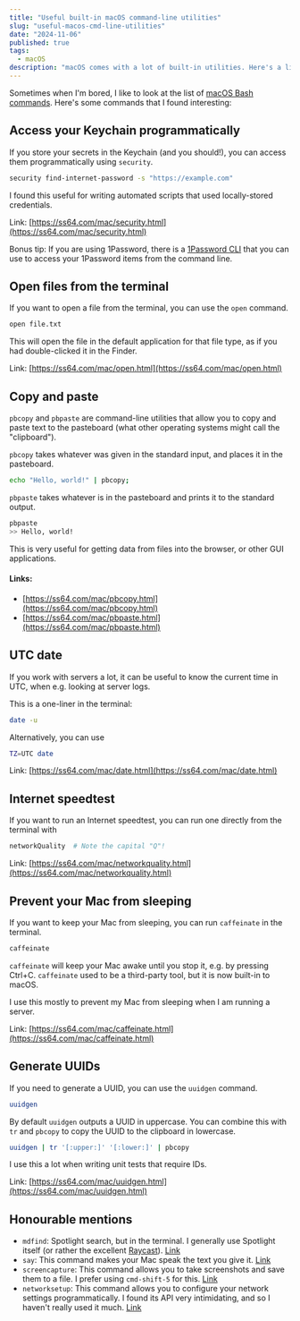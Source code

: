 ```yaml
---
title: "Useful built-in macOS command-line utilities"
slug: "useful-macos-cmd-line-utilities"
date: "2024-11-06"
published: true
tags:
  - macOS
description: "macOS comes with a lot of built-in utilities. Here's a list of some that I find interesting."
---
```


Sometimes when I'm bored, I like to look at the list of [macOS Bash commands](https://ss64.com/mac/). Here's some commands that I found interesting:


## Access your Keychain programmatically

If you store your secrets in the Keychain (and you should!), you can access them programmatically using `security`.

```bash
security find-internet-password -s "https://example.com"
```

I found this useful for writing automated scripts that used locally-stored credentials.

Link: [https://ss64.com/mac/security.html](https://ss64.com/mac/security.html)

Bonus tip: If you are using 1Password, there is a [1Password CLI](https://developer.1password.com/docs/cli/get-started/) that you can use to access your 1Password items from the command line.

## Open files from the terminal

If you want to open a file from the terminal, you can use the `open` command.

```bash
open file.txt
```

This will open the file in the default application for that file type, as if you had double-clicked it in the Finder.

Link: [https://ss64.com/mac/open.html](https://ss64.com/mac/open.html)

## Copy and paste

`pbcopy` and `pbpaste` are command-line utilities that allow you to copy and paste text to the pasteboard (what other operating systems might call the "clipboard").

`pbcopy` takes whatever was given in the standard input, and places it in the pasteboard.

```bash
echo "Hello, world!" | pbcopy;
```

`pbpaste` takes whatever is in the pasteboard and prints it to the standard output.

```bash
pbpaste
>> Hello, world!
```

This is very useful for getting data from files into the browser, or other GUI applications.

#### Links:
- [https://ss64.com/mac/pbcopy.html](https://ss64.com/mac/pbcopy.html)
- [https://ss64.com/mac/pbpaste.html](https://ss64.com/mac/pbpaste.html)


## UTC date

If you work with servers a lot, it can be useful to know the current time in UTC, when e.g. looking at
server logs.

This is a one-liner in the terminal:

```bash
date -u
```

Alternatively, you can use 

```bash
TZ=UTC date
```

Link: [https://ss64.com/mac/date.html](https://ss64.com/mac/date.html)

## Internet speedtest

If you want to run an Internet speedtest, you can run one directly from the terminal with

```bash
networkQuality  # Note the capital "Q"!
```

Link: [https://ss64.com/mac/networkquality.html](https://ss64.com/mac/networkquality.html)

## Prevent your Mac from sleeping

If you want to keep your Mac from sleeping, you can run `caffeinate` in the terminal.

```bash
caffeinate
```

`caffeinate` will keep your Mac awake until you stop it, e.g. by pressing Ctrl+C. `caffeinate` used to
be a third-party tool, but it is now built-in to macOS.

I use this mostly to prevent my Mac from sleeping when I am running a server.

Link: [https://ss64.com/mac/caffeinate.html](https://ss64.com/mac/caffeinate.html)

## Generate UUIDs

If you need to generate a UUID, you can use the `uuidgen` command.

```bash
uuidgen
```

By default `uuidgen` outputs a UUID in uppercase. You can combine this with `tr` and `pbcopy` to copy the UUID to the clipboard in lowercase.

```bash
uuidgen | tr '[:upper:]' '[:lower:]' | pbcopy
```

I use this a lot when writing unit tests that require IDs.

Link: [https://ss64.com/mac/uuidgen.html](https://ss64.com/mac/uuidgen.html)
## Honourable mentions

- `mdfind`: Spotlight search, but in the terminal. I generally use Spotlight itself (or rather the excellent [Raycast](https://www.raycast.com/)). [Link](https://ss64.com/mac/mdfind.html)
- `say`: This command makes your Mac speak the text you give it. [Link](https://ss64.com/mac/say.html)
- `screencapture`: This command allows you to take screenshots and save them to a file. I prefer using `cmd-shift-5` for this. [Link](https://ss64.com/mac/screencapture.html)
- `networksetup`: This command allows you to configure your network settings programmatically. I found its API very intimidating, and so I haven't really used it much. [Link](https://ss64.com/mac/networksetup.html)
